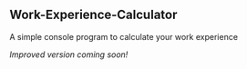 ## Work-Experience-Calculator
A simple console program to calculate your work experience

*Improved version coming soon!*
